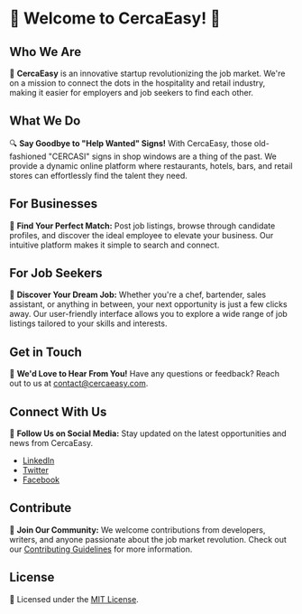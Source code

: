 # 🌟 Welcome to CercaEasy! 🌟

## Who We Are

🚀 **CercaEasy** is an innovative startup revolutionizing the job market. We're on a mission to connect the dots in the hospitality and retail industry, making it easier for employers and job seekers to find each other.

## What We Do

🔍 **Say Goodbye to "Help Wanted" Signs!** With CercaEasy, those old-fashioned "CERCASI" signs in shop windows are a thing of the past. We provide a dynamic online platform where restaurants, hotels, bars, and retail stores can effortlessly find the talent they need.

## For Businesses

🏢 **Find Your Perfect Match:** Post job listings, browse through candidate profiles, and discover the ideal employee to elevate your business. Our intuitive platform makes it simple to search and connect.

## For Job Seekers

👥 **Discover Your Dream Job:** Whether you're a chef, bartender, sales assistant, or anything in between, your next opportunity is just a few clicks away. Our user-friendly interface allows you to explore a wide range of job listings tailored to your skills and interests.

## Get in Touch

📧 **We'd Love to Hear From You!** Have any questions or feedback? Reach out to us at [contact@cercaeasy.com](mailto:contact@cercaeasy.com).

## Connect With Us

🔗 **Follow Us on Social Media:** Stay updated on the latest opportunities and news from CercaEasy.

- [LinkedIn](#)
- [Twitter](#)
- [Facebook](#)

## Contribute

🤝 **Join Our Community:** We welcome contributions from developers, writers, and anyone passionate about the job market revolution. Check out our [Contributing Guidelines](CONTRIBUTING.md) for more information.

## License

📜 Licensed under the [MIT License](LICENSE).
